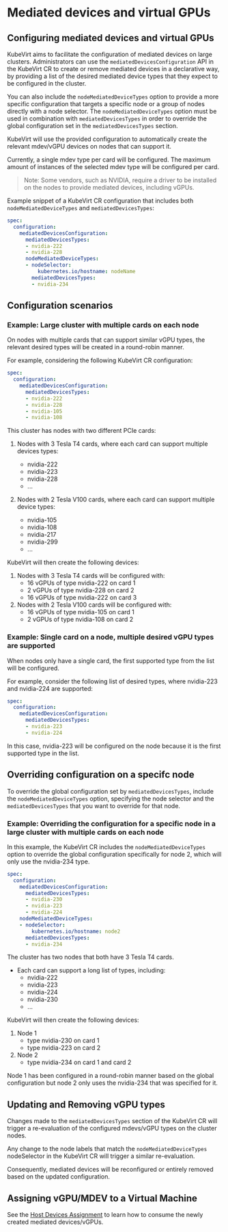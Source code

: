 # Mediated devices and virtual GPUs
## Configuring mediated devices and virtual GPUs

KubeVirt aims to facilitate the configuration of mediated devices on large clusters.
Administrators can use the `mediatedDevicesConfiguration` API in the KubeVirt CR to
create or remove mediated devices in a declarative way, by providing a list of the desired mediated device types that they expect to be configured in the cluster.

You can also include the `nodeMediatedDeviceTypes` option to provide a more specific configuration that targets a specific node or a group of nodes directly with a node selector.
The `nodeMediatedDeviceTypes` option must be used in combination with `mediatedDevicesTypes`
in order to override the global configuration set in the `mediatedDevicesTypes` section.

KubeVirt will use the provided configuration to automatically create the relevant mdev/vGPU devices on nodes that can support it.

Currently, a single mdev type per card will be configured.
The maximum amount of instances of the selected mdev type will be configured per card.

> Note: Some vendors, such as NVIDIA, require a driver to be installed on the nodes to provide mediated devices, including vGPUs.

Example snippet of a KubeVirt CR configuration that includes both `nodeMediatedDeviceTypes` and `mediatedDevicesTypes`:
```yaml
spec:
  configuration:
    mediatedDevicesConfiguration:
      mediatedDevicesTypes:
      - nvidia-222
      - nvidia-228
      nodeMediatedDeviceTypes:
      - nodeSelector:
          kubernetes.io/hostname: nodeName
        mediatedDevicesTypes:
        - nvidia-234
```

## Configuration scenarios
### Example: Large cluster with multiple cards on each node

On nodes with multiple cards that can support similar vGPU types, the relevant desired types will be created in a round-robin manner.

For example, considering the following KubeVirt CR configuration:

```yaml
spec:
  configuration:
    mediatedDevicesConfiguration:
      mediatedDevicesTypes:
      - nvidia-222
      - nvidia-228
      - nvidia-105
      - nvidia-108
```

This cluster has nodes with two different PCIe cards:

1. Nodes with 3 Tesla T4 cards, where each card can support multiple devices types:
    * nvidia-222
    * nvidia-223
    * nvidia-228
    * ...

2. Nodes with 2 Tesla V100 cards, where each card can support multiple device types:
    * nvidia-105
    * nvidia-108
    * nvidia-217
    * nvidia-299
    * ...

KubeVirt will then create the following devices:

1. Nodes with 3 Tesla T4 cards will be configured with:
    * 16 vGPUs of type nvidia-222 on card 1
    * 2 vGPUs of type nvidia-228 on card 2
    * 16 vGPUs of type nvidia-222 on card 3
2. Nodes with 2 Tesla V100 cards will be configured with:
    * 16 vGPUs of type nvidia-105 on card 1
    * 2 vGPUs of type nvidia-108 on card 2


### Example: Single card on a node, multiple desired vGPU types are supported

When nodes only have a single card, the first supported type from the list will be configured.

For example, consider the following list of desired types, where nvidia-223 and nvidia-224 are supported:

```yaml
spec:
  configuration:
    mediatedDevicesConfiguration:
      mediatedDevicesTypes:
      - nvidia-223
      - nvidia-224
```
In this case, nvidia-223 will be configured on the node because it is the first supported type in the list.

## Overriding configuration on a specifc node

To override the global configuration set by `mediatedDevicesTypes`, include the `nodeMediatedDeviceTypes` option, specifying the node selector and the `mediatedDevicesTypes` that you want to override for that node.

### Example: Overriding the configuration for a specific node in a large cluster with multiple cards on each node

In this example, the KubeVirt CR includes the `nodeMediatedDeviceTypes` option to override the global configuration specifically for node 2, which will only use the nvidia-234 type.

```yaml
spec:
  configuration:
    mediatedDevicesConfiguration:
      mediatedDevicesTypes:
      - nvidia-230
      - nvidia-223
      - nvidia-224
    nodeMediatedDeviceTypes:
    - nodeSelector:
        kubernetes.io/hostname: node2  
      mediatedDevicesTypes:
      - nvidia-234
```

The cluster has two nodes that both have 3 Tesla T4 cards.

* Each card can support a long list of types, including:
    * nvidia-222
    * nvidia-223
    * nvidia-224
    * nvidia-230
    * ...

KubeVirt will then create the following devices:

1. Node 1
    * type nvidia-230 on card 1
    * type nvidia-223 on card 2
2. Node 2
    * type nvidia-234 on card 1 and card 2

Node 1 has been configured in a round-robin manner based on the global configuration but node 2 only uses the nvidia-234 that was specified for it.

## Updating and Removing vGPU types

Changes made to the `mediatedDevicesTypes` section of the KubeVirt CR will trigger a re-evaluation of the configured mdevs/vGPU types on the cluster nodes.

Any change to the node labels that match the `nodeMediatedDeviceTypes` nodeSelector in the KubeVirt CR will trigger a similar re-evaluation.

Consequently, mediated devices will be reconfigured or entirely removed based on the updated configuration.

## Assigning vGPU/MDEV to a Virtual Machine
See the [Host Devices Assignment](../compute/host-devices.md) to learn how to consume the newly created mediated devices/vGPUs.
